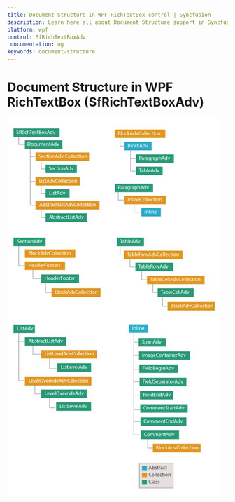 ```yaml
---
title: Document Structure in WPF RichTextBox control | Syncfusion
description: Learn here all about Document Structure support in Syncfusion WPF RichTextBox (SfRichTextBoxAdv) control and more.
platform: wpf
control: SfRichTextBoxAdv
 documentation: ug
keywords: document-structure
---
```

# Document Structure in WPF RichTextBox (SfRichTextBoxAdv)

![Document-Structure_img1](Document-Structure_images/Document-Structure_img1.jpeg)

